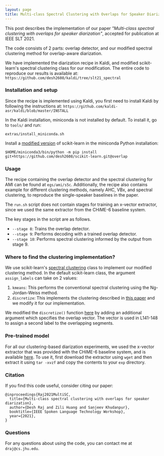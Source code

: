 ```yaml
---
layout: page
title: Multi-class Spectral Clustering with Overlaps for Speaker Diarization 
---
```


This post describes the implementation of our paper _"Multi-class spectral clustering with 
overlaps for speaker diarization"_, accepted for publication at IEEE SLT 2021.

The code consists of 2 parts: overlap detector, and our modified spectral clustering method
for overlap-aware diarization.

We have implemented the diarization recipe in Kaldi, and modified scikit-learn's 
spectral clustering class for our modification. The entire code to reproduce our results
is available at: `https://github.com/desh2608/kaldi/tree/slt21_spectral`

### Installation and setup

Since the recipe is implemented using Kaldi, you first need to install Kaldi by 
following the instructions at: `https://github.com/kaldi-asr/kaldi/blob/master/INSTALL`

In the Kaldi installation, miniconda is not installed by default. To install it, go to
`tools/` and run:

```
extras/install_miniconda.sh
```

Install a [modified version](https://github.com/desh2608/scikit-learn/tree/overlap) of scikit-learn in the miniconda Python installation:

```
$HOME/miniconda3/bin/python -m pip install git+https://github.com/desh2608/scikit-learn.git@overlap
```


### Usage

The recipe containing the overlap detector and the spectral clustering for AMI
can be found at `egs/ami/s5c`. Additionally, the recipe also contains example for
different clustering methods, namely AHC, VBx, and spectral clustering, to reproduce
the single-speaker baselines in the paper.

The `run.sh` script does not contain stages for training an x-vector extractor, since we 
used the same extractor from the CHiME-6 baseline system.

The key stages in the script are as follows.

* `--stage 8`: Trains the overlap detector.
* `--stage 9`: Performs decoding with a trained overlap detector.
* `--stage 10`: Performs spectral clustering informed by the output from stage 9.


### Where to find the clustering implementation?

We use scikit-learn's [spectral clustering](https://scikit-learn.org/stable/modules/generated/sklearn.cluster.SpectralClustering.html) class to implement our modified clustering
method. In the default scikit-learn class, the argument `assign_labels` can take
on 2 values:

1. `kmeans`: This performs the conventional spectral clustering using the Ng-Jordan-Weiss method.
2. `discretize`: This implements the clustering described in [this paper](https://www1.icsi.berkeley.edu/~stellayu/publication/doc/2003kwayICCV.pdf) and we modify it for our
implementation.

We modified the `discretize()` function [here](https://github.com/desh2608/scikit-learn/blob/fe74ed9573160d87aa5e40d8bd9d9af20283b3bc/sklearn/cluster/_spectral.py#L23) by adding an
additional argument which specifies the overlap vector. The vector is used in L141-148
to assign a second label to the overlapping segments.


### Pre-trained model

For all our clustering-based diarization experiments, we used the x-vector extractor
that was provided with the CHiME-6 baseline system, and is available [here](http://kaldi-asr.org/models/m12). To use it, first download the extractor using `wget` and then extract it using 
`tar -xvzf` and copy the contents to your `exp` directory.


### Citation

If you find this code useful, consider citing our paper:

```
@inproceedings{Raj2021MultiSC,
  title={Multi-class spectral clustering with overlaps for speaker diarization},
  author={Desh Raj and Zili Huang and Sanjeev Khudanpur},
  booktitle={IEEE Spoken Language Technology Workshop},
  year={2021},
}
```

### Questions

For any questions about using the code, you can contact me at `draj@cs.jhu.edu`.


